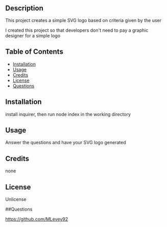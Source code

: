 # <SVG logo creator>

## Description

This project creates a simple SVG logo based on criteria  given by the user

I created this project so that developers don't need to pay a graphic designer for a simple logo

## Table of Contents

- [Installation](#installation)
- [Usage](#usage)
- [Credits](#credits)
- [License](#license)
- [Questions](#questions)

## Installation

install inquirer, then run node index in the working directory

## Usage

Answer the questions and have your SVG logo generated

## Credits

none

## License

Unlicense

##Questions

https://github.com/MLevey92
